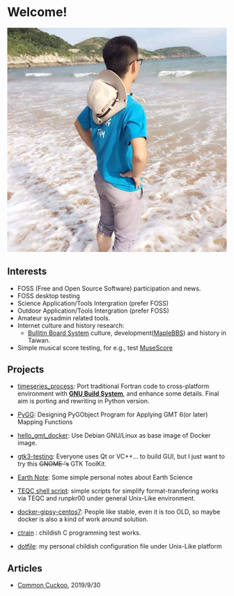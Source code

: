 # Welcome!

![](images/photo.jpg)

## Interests

* FOSS (Free and Open Source Software) participation and news.
* FOSS desktop testing
* Science Application/Tools Intergration (prefer FOSS)
* Outdoor Application/Tools Intergration (prefer FOSS)
* Amateur sysadmin related tools.
* Internet culture and history research:
  - [Bullitin Board System](https://zh.wikipedia.org/wiki/BBS) culture, development([MapleBBS](https://www.google.com/search?client=firefox-b-e&q=MapleBBS)) and history in Taiwan.
* Simple musical score testing, for e.g., test [MuseScore](https://musescore.org)

## Projects

* [timeseries_process](https://github.com/sean0921/timeseries_process): Port traditional Fortran code to cross-platform environment with [**GNU Build System**](https://en.wikipedia.org/wiki/GNU_Build_System), and enhance some details.  Final aim is porting and rewriting in Python version.

* [PyGG](https://github.com/sean0921/PyGG): Designing PyGObject Program for Applying GMT 6(or later) Mapping Functions 

* [hello_gmt_docker](https://github.com/sean0921/hello_gmt_docker): Use Debian GNU/Linux as base image of Docker image.

* [gtk3-testing](https://github.com/sean0921/gtk3-testing): Everyone uses Qt or VC++... to build GUI, but I just want to try this <s>GNOME
's</s> GTK ToolKit.

* [Earth Note](https://earthnote.github.io): Some simple personal notes about Earth Science

* [TEQC shell script](https://github.com/sean0921/teqc_sh_script): simple scripts for simplify format-transfering works via TEQC and runpkr00 under general Unix-Like environment.

* [docker-gipsy-centos7](https://github.com/sean0921/docker-gipsy-centos7): People like stable, even it is too OLD, so maybe docker is also a kind of work around solution.

* [ctrain](https://github.com/sean0921/ctrain) : childish C programming test works.

* [dotfile](https://github.com/sean0921/dotfile): my personal childish configuration file under Unix-Like platform 

## Articles

* [Common Cuckoo](articles/cuckoo), 2019/9/30
